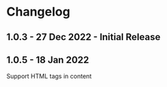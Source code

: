 # Changelog

## 1.0.3 - 27 Dec 2022 - Initial Release

## 1.0.5 - 18 Jan 2022

Support HTML tags in content
